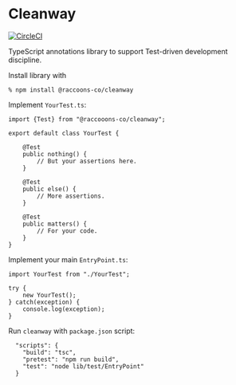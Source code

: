 # Cleanway
[![CircleCI](https://dl.circleci.com/status-badge/img/gh/raccoons-co/cleanway/tree/master.svg?style=svg)](https://dl.circleci.com/status-badge/redirect/gh/raccoons-co/cleanway/tree/master)

TypeScript annotations library to support Test-driven development discipline.

Install library with
```shell
% npm install @raccoons-co/cleanway
```

Implement `YourTest.ts`:
```
import {Test} from "@raccooons-co/cleanway";

export default class YourTest {

    @Test
    public nothing() {
        // But your assertions here.
    }

    @Test
    public else() {
        // More assertions.
    }

    @Test
    public matters() {
        // For your code.
    }
}
```

Implement your main `EntryPoint.ts`:
```
import YourTest from "./YourTest";

try {
    new YourTest();
} catch(exception) {
    console.log(exception);
}
```

Run `cleanway` with `package.json` script:
```
  "scripts": {
    "build": "tsc",
    "pretest": "npm run build",
    "test": "node lib/test/EntryPoint"
  }
```
